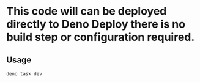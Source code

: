 # This code will can be deployed directly to Deno Deploy there is no build step or configuration required.

## Usage

```
deno task dev
```

